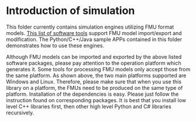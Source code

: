 # Introduction of simulation

This folder currently contains simulation engines utilizing FMU format models. [This list of software tools](https://fmi-standard.org/tools/) support FMU model import/export and modification. 
The Python/C++/Java sample APPs contained in this folder demonstrates how to 
use these engines. 

Although FMU models can be imported and exported by the above listed software packages, please pay attention to the operation platform which generates it. 
Some tools for processing FMU models only accept those from the same platform. As shown above, the two main platforms supported are Windows and Linux. 
Therefore, please make sure that when you use this library on a platform, the FMUs need to be produced on the same type of platform. Installation of the dependencies is easy. 
Please just follow the instruction found on corresponding packages. It is best that you install low level C++ libraries first, then other high level Python and C# libraries recursively.

